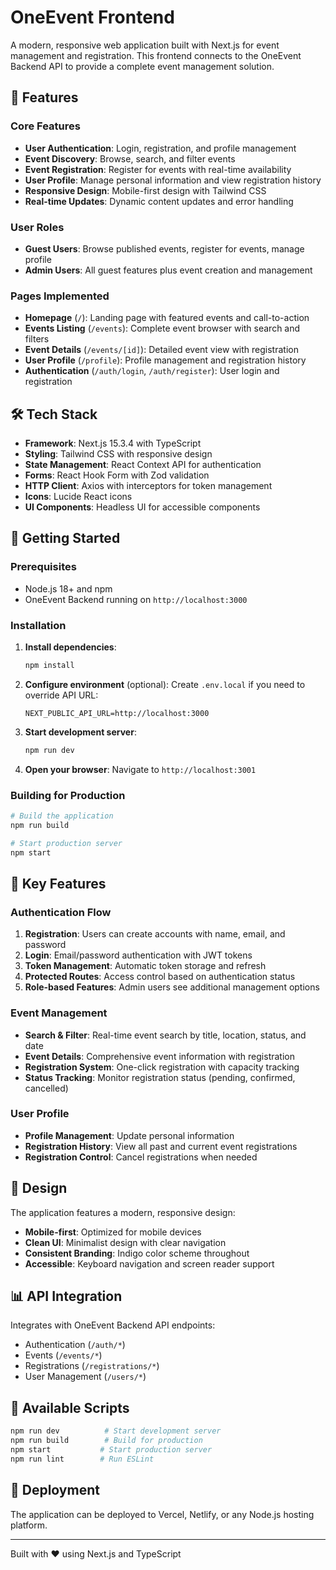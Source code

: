 # OneEvent Frontend

A modern, responsive web application built with Next.js for event management and registration. This frontend connects to the OneEvent Backend API to provide a complete event management solution.

## 🚀 Features

### Core Features
- **User Authentication**: Login, registration, and profile management
- **Event Discovery**: Browse, search, and filter events
- **Event Registration**: Register for events with real-time availability
- **User Profile**: Manage personal information and view registration history
- **Responsive Design**: Mobile-first design with Tailwind CSS
- **Real-time Updates**: Dynamic content updates and error handling

### User Roles
- **Guest Users**: Browse published events, register for events, manage profile
- **Admin Users**: All guest features plus event creation and management

### Pages Implemented
- **Homepage** (`/`): Landing page with featured events and call-to-action
- **Events Listing** (`/events`): Complete event browser with search and filters
- **Event Details** (`/events/[id]`): Detailed event view with registration
- **User Profile** (`/profile`): Profile management and registration history
- **Authentication** (`/auth/login`, `/auth/register`): User login and registration

## 🛠 Tech Stack

- **Framework**: Next.js 15.3.4 with TypeScript
- **Styling**: Tailwind CSS with responsive design
- **State Management**: React Context API for authentication
- **Forms**: React Hook Form with Zod validation
- **HTTP Client**: Axios with interceptors for token management
- **Icons**: Lucide React icons
- **UI Components**: Headless UI for accessible components

## 🚀 Getting Started

### Prerequisites
- Node.js 18+ and npm
- OneEvent Backend running on `http://localhost:3000`

### Installation

1. **Install dependencies**:
   ```bash
   npm install
   ```

2. **Configure environment** (optional):
   Create `.env.local` if you need to override API URL:
   ```env
   NEXT_PUBLIC_API_URL=http://localhost:3000
   ```

3. **Start development server**:
   ```bash
   npm run dev
   ```

4. **Open your browser**:
   Navigate to `http://localhost:3001`

### Building for Production

```bash
# Build the application
npm run build

# Start production server
npm start
```

## 📱 Key Features

### Authentication Flow
1. **Registration**: Users can create accounts with name, email, and password
2. **Login**: Email/password authentication with JWT tokens
3. **Token Management**: Automatic token storage and refresh
4. **Protected Routes**: Access control based on authentication status
5. **Role-based Features**: Admin users see additional management options

### Event Management
- **Search & Filter**: Real-time event search by title, location, status, and date
- **Event Details**: Comprehensive event information with registration
- **Registration System**: One-click registration with capacity tracking
- **Status Tracking**: Monitor registration status (pending, confirmed, cancelled)

### User Profile
- **Profile Management**: Update personal information
- **Registration History**: View all past and current event registrations
- **Registration Control**: Cancel registrations when needed

## 🎨 Design

The application features a modern, responsive design:
- **Mobile-first**: Optimized for mobile devices
- **Clean UI**: Minimalist design with clear navigation
- **Consistent Branding**: Indigo color scheme throughout
- **Accessible**: Keyboard navigation and screen reader support

## 📊 API Integration

Integrates with OneEvent Backend API endpoints:
- Authentication (`/auth/*`)
- Events (`/events/*`)
- Registrations (`/registrations/*`)
- User Management (`/users/*`)

## 🔧 Available Scripts

```bash
npm run dev          # Start development server
npm run build        # Build for production
npm start           # Start production server
npm run lint        # Run ESLint
```

## 🚀 Deployment

The application can be deployed to Vercel, Netlify, or any Node.js hosting platform.

---

Built with ❤️ using Next.js and TypeScript
